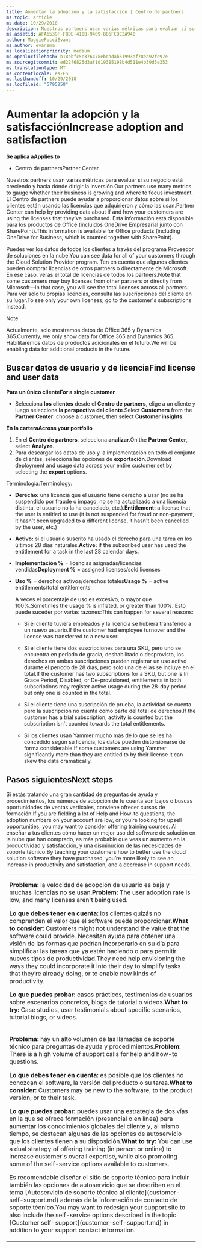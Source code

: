 ```yaml
---
title: Aumentar la adopción y la satisfacción | Centro de partners
ms.topic: article
ms.date: 10/29/2018
description: Nuestros partners usan varias métricas para evaluar si su negocio está creciendo y hacia dónde dirigir la inversión. El Centro de partners puede ayudar a proporcionar datos sobre si los clientes están usando las licencias que adquirieron y cómo las usan.
ms.assetid: AFA6539F-F8DE-410B-9409-886FCDC2A940
author: MaggiePucciEvans
ms.author: evansma
ms.localizationpriority: medium
ms.openlocfilehash: b18ebfc5e376478ebdadab51993af78ea92fe97e
ms.sourcegitcommit: ed22f6825d3af1d19385198b4d511e4b39d5e353
ms.translationtype: MT
ms.contentlocale: es-ES
ms.lasthandoff: 10/29/2018
ms.locfileid: "5795258"
---
```

# <a name="increase-adoption-and-satisfaction"></a><span data-ttu-id="60999-104">Aumentar la adopción y la satisfacción</span><span class="sxs-lookup"><span data-stu-id="60999-104">Increase adoption and satisfaction</span></span>

**<span data-ttu-id="60999-105">Se aplica a</span><span class="sxs-lookup"><span data-stu-id="60999-105">Applies to</span></span>**

-  <span data-ttu-id="60999-106">Centro de partners</span><span class="sxs-lookup"><span data-stu-id="60999-106">Partner Center</span></span>

<span data-ttu-id="60999-107">Nuestros partners usan varias métricas para evaluar si su negocio está creciendo y hacia dónde dirigir la inversión.</span><span class="sxs-lookup"><span data-stu-id="60999-107">Our partners use many metrics to gauge whether their business is growing and where to focus investment.</span></span> <span data-ttu-id="60999-108">El Centro de partners puede ayudar a proporcionar datos sobre si los clientes están usando las licencias que adquirieron y cómo las usan.</span><span class="sxs-lookup"><span data-stu-id="60999-108">Partner Center can help by providing data about if and how your customers are using the licenses that they've purchased.</span></span> <span data-ttu-id="60999-109">Esta información está disponible para los productos de Office (incluidos OneDrive Empresarial junto con SharePoint).</span><span class="sxs-lookup"><span data-stu-id="60999-109">This information is available for Office products (including OneDrive for Business, which is counted together with SharePoint).</span></span>

<span data-ttu-id="60999-110">Puedes ver los datos de todos los clientes a través del programa Proveedor de soluciones en la nube.</span><span class="sxs-lookup"><span data-stu-id="60999-110">You can see data for all of your customers through the Cloud Solution Provider program.</span></span> <span data-ttu-id="60999-111">Ten en cuenta que algunos clientes pueden comprar licencias de otros partners o directamente de Microsoft. En ese caso, verás el total de licencias de todos los partners.</span><span class="sxs-lookup"><span data-stu-id="60999-111">Note that some customers may buy licenses from other partners or directly from Microsoft—in that case, you will see the total licenses across all partners.</span></span> <span data-ttu-id="60999-112">Para ver solo tu propias licencias, consulta las suscripciones del cliente en su lugar.</span><span class="sxs-lookup"><span data-stu-id="60999-112">To see only your own licenses, go to the customer's subscriptions instead.</span></span>

> [!NOTE]  
>  <span data-ttu-id="60999-113">Actualmente, solo mostramos datos de Office 365 y Dynamics 365.</span><span class="sxs-lookup"><span data-stu-id="60999-113">Currently, we only show data for Office 365 and Dynamics 365.</span></span> <span data-ttu-id="60999-114">Habilitaremos datos de productos adicionales en el futuro.</span><span class="sxs-lookup"><span data-stu-id="60999-114">We will be enabling data for additional products in the future.</span></span>

## <a name="find-license-and-user-data"></a><span data-ttu-id="60999-115">Buscar datos de usuario y de licencia</span><span class="sxs-lookup"><span data-stu-id="60999-115">Find license and user data</span></span>


**<span data-ttu-id="60999-116">Para un único cliente</span><span class="sxs-lookup"><span data-stu-id="60999-116">For a single customer</span></span>**

-   <span data-ttu-id="60999-117">Selecciona **los clientes** desde el **Centro de partners**, elige a un cliente y luego selecciona **la perspectiva del cliente**.</span><span class="sxs-lookup"><span data-stu-id="60999-117">Select **Customers** from the **Partner Center**, choose a customer, then select **Customer insights**.</span></span>

**<span data-ttu-id="60999-118">En la cartera</span><span class="sxs-lookup"><span data-stu-id="60999-118">Across your portfolio</span></span>**

1.  <span data-ttu-id="60999-119">En el **Centro de partners**, selecciona **analizar**.</span><span class="sxs-lookup"><span data-stu-id="60999-119">On the **Partner Center**, select **Analyze**.</span></span>
2.  <span data-ttu-id="60999-120">Para descargar los datos de uso y la implementación en todo el conjunto de clientes, selecciona las opciones de **exportación**.</span><span class="sxs-lookup"><span data-stu-id="60999-120">Download deployment and usage data across your entire customer set by selecting the **export** options.</span></span>

<span data-ttu-id="60999-121">Terminología:</span><span class="sxs-lookup"><span data-stu-id="60999-121">Terminology:</span></span>

-   <span data-ttu-id="60999-122">**Derecho:** una licencia que el usuario tiene derecho a usar (no se ha suspendido por fraude o impago, no se ha actualizado a una licencia distinta, el usuario no la ha cancelado, etc.).</span><span class="sxs-lookup"><span data-stu-id="60999-122">**Entitlement:** a license that the user is entitled to use (it is not suspended for fraud or non-payment, it hasn't been upgraded to a different license, it hasn't been cancelled by the user, etc.)</span></span>

-   <span data-ttu-id="60999-123">**Activo:** si el usuario suscrito ha usado el derecho para una tarea en los últimos 28 días naturales.</span><span class="sxs-lookup"><span data-stu-id="60999-123">**Active:** if the subscribed user has used the entitlement for a task in the last 28 calendar days.</span></span>

-   <span data-ttu-id="60999-124">**Implementación %** = licencias asignadas/licencias vendidas</span><span class="sxs-lookup"><span data-stu-id="60999-124">**Deployment %** = assigned licenses/sold licenses</span></span>

-   <span data-ttu-id="60999-125">**Uso %** = derechos activos/derechos totales</span><span class="sxs-lookup"><span data-stu-id="60999-125">**Usage %** = active entitlements/total entitlements</span></span>

    <span data-ttu-id="60999-126">A veces el porcentaje de uso es excesivo, o mayor que 100%.</span><span class="sxs-lookup"><span data-stu-id="60999-126">Sometimes the usage % is inflated, or greater than 100%.</span></span> <span data-ttu-id="60999-127">Esto puede suceder por varias razones:</span><span class="sxs-lookup"><span data-stu-id="60999-127">This can happen for several reasons:</span></span>

    -   <span data-ttu-id="60999-128">Si el cliente tuviera empleados y la licencia se hubiera transferido a un nuevo usuario.</span><span class="sxs-lookup"><span data-stu-id="60999-128">If the customer had employee turnover and the license was transferred to a new user.</span></span>

    -   <span data-ttu-id="60999-129">Si el cliente tiene dos suscripciones para una SKU, pero uno se encuentra en período de gracia, deshabilitado o desprovisto, los derechos en ambas suscripciones pueden registrar un uso activo durante el período de 28 días, pero solo una de ellas se incluye en el total.</span><span class="sxs-lookup"><span data-stu-id="60999-129">If the customer has two subscriptions for a SKU, but one is In Grace Period, Disabled, or De-provisioned, entitlements in both subscriptions may register active usage during the 28-day period but only one is counted in the total.</span></span>

    -   <span data-ttu-id="60999-130">Si el cliente tiene una suscripción de prueba, la actividad se cuenta pero la suscripción no cuenta como parte del total de derechos.</span><span class="sxs-lookup"><span data-stu-id="60999-130">If the customer has a trial subscription, activity is counted but the subscription isn't counted towards the total entitlements.</span></span>

    -   <span data-ttu-id="60999-131">Si los clientes usan Yammer mucho más de lo que se les ha concedido según su licencia, los datos pueden distorsionarse de forma considerable.</span><span class="sxs-lookup"><span data-stu-id="60999-131">If some customers are using Yammer significantly more than they are entitled to by their license it can skew the data dramatically.</span></span>

## <a name="next-steps"></a><span data-ttu-id="60999-132">Pasos siguientes</span><span class="sxs-lookup"><span data-stu-id="60999-132">Next steps</span></span>


<span data-ttu-id="60999-133">Si estás tratando una gran cantidad de preguntas de ayuda y procedimientos, los números de adopción de tu cuenta son bajos o buscas oportunidades de ventas verticales, conviene ofrecer cursos de formación.</span><span class="sxs-lookup"><span data-stu-id="60999-133">If you are fielding a lot of Help and How-to questions, the adoption numbers on your account are low, or you’re looking for upsell opportunities, you may want to consider offering training courses.</span></span> <span data-ttu-id="60999-134">Al enseñar a tus clientes cómo hacer un mejor uso del software de solución en la nube que han comprado, es más probable que veas un aumento en la productividad y satisfacción, y una disminución de las necesidades de soporte técnico.</span><span class="sxs-lookup"><span data-stu-id="60999-134">By teaching your customers how to better use the cloud solution software they have purchased, you’re more likely to see an increase in productivity and satisfaction, and a decrease in support needs.</span></span>

<table>
<colgroup>
<col width="100%" />
</colgroup>
<tbody>
<tr class="odd">
<td><p><span data-ttu-id="60999-135"><strong>Problema:</strong> la velocidad de adopción de usuario es baja y muchas licencias no se usan.</span><span class="sxs-lookup"><span data-stu-id="60999-135"><strong>Problem:</strong> The user adoption rate is low, and many licenses aren't being used.</span></span></p>
<p><span data-ttu-id="60999-136"><strong>Lo que debes tener en cuenta:</strong> los clientes quizás no comprenden el valor que el software puede proporcionar.</span><span class="sxs-lookup"><span data-stu-id="60999-136"><strong>What to consider:</strong> Customers might not understand the value that the software could provide.</span></span> <span data-ttu-id="60999-137">Necesitan ayuda para obtener una visión de las formas que podrían incorporarlo en su día para simplificar las tareas que ya estén haciendo o para permitir nuevos tipos de productividad.</span><span class="sxs-lookup"><span data-stu-id="60999-137">They need help envisioning the ways they could incorporate it into their day to simplify tasks that they’re already doing, or to enable new kinds of productivity.</span></span></p>
<p><span data-ttu-id="60999-138"><strong>Lo que puedes probar:</strong> casos prácticos, testimonios de usuarios sobre escenarios concretos, blogs de tutorial o vídeos.</span><span class="sxs-lookup"><span data-stu-id="60999-138"><strong>What to try:</strong> Case studies, user testimonials about specific scenarios, tutorial blogs, or videos.</span></span></p></td>
</tr>
<tr class="even">
<td><p><span data-ttu-id="60999-139"><strong>Problema:</strong> hay un alto volumen de las llamadas de soporte técnico para preguntas de ayuda y procedimientos.</span><span class="sxs-lookup"><span data-stu-id="60999-139"><strong>Problem:</strong> There is a high volume of support calls for help and how-to questions.</span></span></p>
<p><span data-ttu-id="60999-140"><strong>Lo que debes tener en cuenta:</strong> es posible que los clientes no conozcan el software, la versión del producto o su tarea.</span><span class="sxs-lookup"><span data-stu-id="60999-140"><strong>What to consider:</strong> Customers may be new to the software, to the product version, or to their task.</span></span></p>
<p><span data-ttu-id="60999-141"><strong>Lo que puedes probar:</strong> puedes usar una estrategia de dos vías en la que se ofrece formación (presencial o en línea) para aumentar los conocimientos globales del cliente y, al mismo tiempo, se destacan algunas de las opciones de autoservicio que los clientes tienen a su disposición.</span><span class="sxs-lookup"><span data-stu-id="60999-141"><strong>What to try:</strong> You can use a dual strategy of offering training (in person or online) to increase customer's overall expertise, while also promoting some of the self-service options available to customers.</span></span></p>
<p><span data-ttu-id="60999-142">Es recomendable diseñar el sitio de soporte técnico para incluir también las opciones de autoservicio que se describen en el tema [Autoservicio de soporte técnico al cliente](customer-self-support.md) además de la información de contacto de soporte técnico.</span><span class="sxs-lookup"><span data-stu-id="60999-142">You may want to redesign your support site to also include the self-service options described in the topic [Customer self-support](customer-self-support.md) in addition to your support contact information.</span></span></p></td>
</tr>
</tbody>
</table>

 

 

 



